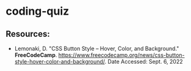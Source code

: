 # coding-quiz

##



## Resources:
- Lemonaki, D. "CSS Button Style – Hover, Color, and Background." <b>FreeCodeCamp</b>. <https://www.freecodecamp.org/news/css-button-style-hover-color-and-background/>. Date Accessed: Sept. 6, 2022